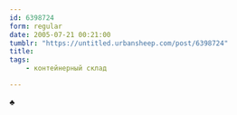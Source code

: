 ```yaml
---
id: 6398724
form: regular
date: 2005-07-21 00:21:00
tumblr: "https://untitled.urbansheep.com/post/6398724"
title:
tags:
    - контейнерный склад

---
```


<p>♣</p>


